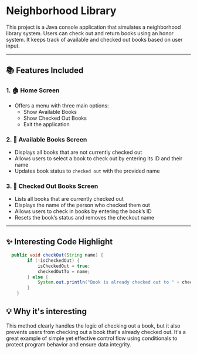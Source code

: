# Neighborhood Library

This project is a Java console application that simulates a neighborhood library system. Users can check out and return books using an honor system. It keeps track of available and checked out books based on user input.

---

## 📚 Features Included

### 1. 🏠 Home Screen
- Offers a menu with three main options:
  - Show Available Books
  - Show Checked Out Books
  - Exit the application

### 2. 📖 Available Books Screen
- Displays all books that are not currently checked out
- Allows users to select a book to check out by entering its ID and their name
- Updates book status to `checked out` with the provided name

### 3. 📕 Checked Out Books Screen
- Lists all books that are currently checked out
- Displays the name of the person who checked them out
- Allows users to check in books by entering the book’s ID
- Resets the book’s status and removes the checkout name

---

## ✨ Interesting Code Highlight

```java
  public void checkOut(String name) {
        if (!isCheckedOut) {
            isCheckedOut = true;
            checkedOutTo = name;
        } else {
            System.out.println("Book is already checked out to " + checkedOutTo);
        }
    }
```

## 💡 Why it's interesting
This method clearly handles the logic of checking out a book, but it also prevents users from checking out a book that's already checked out. It's a great example of simple yet effective control flow using conditionals to protect program behavior and ensure data integrity.

